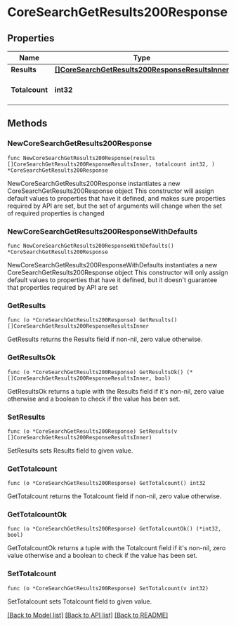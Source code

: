 # CoreSearchGetResults200Response

## Properties

Name | Type | Description | Notes
------------ | ------------- | ------------- | -------------
**Results** | [**[]CoreSearchGetResults200ResponseResultsInner**](CoreSearchGetResults200ResponseResultsInner.md) |  | 
**Totalcount** | **int32** | Total number of results | [default to null]

## Methods

### NewCoreSearchGetResults200Response

`func NewCoreSearchGetResults200Response(results []CoreSearchGetResults200ResponseResultsInner, totalcount int32, ) *CoreSearchGetResults200Response`

NewCoreSearchGetResults200Response instantiates a new CoreSearchGetResults200Response object
This constructor will assign default values to properties that have it defined,
and makes sure properties required by API are set, but the set of arguments
will change when the set of required properties is changed

### NewCoreSearchGetResults200ResponseWithDefaults

`func NewCoreSearchGetResults200ResponseWithDefaults() *CoreSearchGetResults200Response`

NewCoreSearchGetResults200ResponseWithDefaults instantiates a new CoreSearchGetResults200Response object
This constructor will only assign default values to properties that have it defined,
but it doesn't guarantee that properties required by API are set

### GetResults

`func (o *CoreSearchGetResults200Response) GetResults() []CoreSearchGetResults200ResponseResultsInner`

GetResults returns the Results field if non-nil, zero value otherwise.

### GetResultsOk

`func (o *CoreSearchGetResults200Response) GetResultsOk() (*[]CoreSearchGetResults200ResponseResultsInner, bool)`

GetResultsOk returns a tuple with the Results field if it's non-nil, zero value otherwise
and a boolean to check if the value has been set.

### SetResults

`func (o *CoreSearchGetResults200Response) SetResults(v []CoreSearchGetResults200ResponseResultsInner)`

SetResults sets Results field to given value.


### GetTotalcount

`func (o *CoreSearchGetResults200Response) GetTotalcount() int32`

GetTotalcount returns the Totalcount field if non-nil, zero value otherwise.

### GetTotalcountOk

`func (o *CoreSearchGetResults200Response) GetTotalcountOk() (*int32, bool)`

GetTotalcountOk returns a tuple with the Totalcount field if it's non-nil, zero value otherwise
and a boolean to check if the value has been set.

### SetTotalcount

`func (o *CoreSearchGetResults200Response) SetTotalcount(v int32)`

SetTotalcount sets Totalcount field to given value.



[[Back to Model list]](../README.md#documentation-for-models) [[Back to API list]](../README.md#documentation-for-api-endpoints) [[Back to README]](../README.md)


